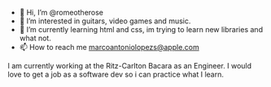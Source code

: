 - 👋 Hi, I’m @romeotherose
- 👀 I’m interested in guitars, video games and music.
- 🌱 I’m currently learning html and css, im trying to learn new libraries and what not.
- 📫 How to reach me marcoantoniolopezs@apple.com

I am currently working at the Ritz-Carlton Bacara as an Engineer. I would love to get a job as a software dev so i can practice what I learn.
<!---
romeotherose/romeotherose is a ✨ special ✨ repository because its `README.md` (this file) appears on your GitHub profile.
You can click the Preview link to take a look at your changes.
--->
